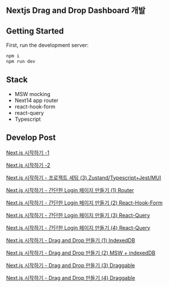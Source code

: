 ## Nextjs Drag and Drop Dashboard 개발

## Getting Started

First, run the development server:

```bash
npm i
npm run dev
```

## Stack
* MSW mocking
* Next14 app router
* react-hook-form
* react-query
* Typescript

## Develop Post
[Next.js 시작하기 -1](https://soomins.tistory.com/3)

[Next.js 시작하기 -2](https://soomins.tistory.com/4)

[Next.js 시작하기 - 프로젝트 세팅 (3) Zustand/Typescript+Jest/MUI](https://soomins.tistory.com/9)

[Next.js 시작하기 - 간단한 Login 페이지 만들기 (1) Router](https://soomins.tistory.com/10)

[Next.js 시작하기 - 간단한 Login 페이지 만들기 (2) React-Hook-Form](https://soomins.tistory.com/12)

[Next.js 시작하기 - 간단한 Login 페이지 만들기 (3) React-Query](https://soomins.tistory.com/20)

[Next.js 시작하기 - 간단한 Login 페이지 만들기 (4) React-Query](https://soomins.tistory.com/23)

[Next.js 시작하기 - Drag and Drop 만들기 (1) IndexedDB](https://soomins.tistory.com/26)

[Next.js 시작하기 - Drag and Drop 만들기 (2) MSW + indexedDB](https://soomins.tistory.com/27)

[Next.js 시작하기 - Drag and Drop 만들기 (3) Draggable](https://soomins.tistory.com/30)

[Next.js 시작하기 - Drag and Drop 만들기 (4) Draggable](https://soomins.tistory.com/32)
